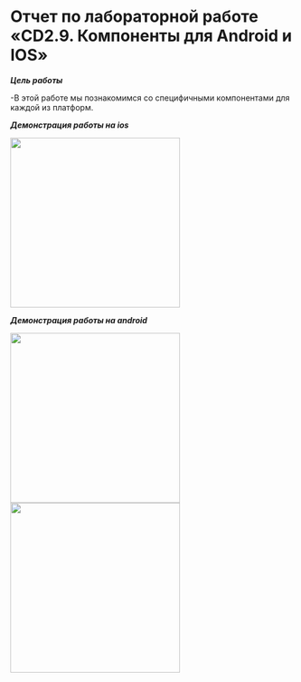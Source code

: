 # Отчет по лабораторной работе «CD2.9. Компоненты для Android и IOS»

***Цель работы***

-В этой работе мы познакомимся со специфичными компонентами для каждой из платформ. 

***Демонстрация работы на ios***

<img src="https://user-images.githubusercontent.com/90133237/170530703-d4df8b70-3290-451b-8a8a-9dad56137fc8.gif" width="300" />

***Демонстрация работы на android***

<img src="https://user-images.githubusercontent.com/90133237/170537035-aaffdfe6-7f19-490c-8970-c46f57208186.png" width="300" />

<img src="https://user-images.githubusercontent.com/90133237/170537125-8704beac-8efa-494e-9fdf-177104f15053.png" width="300" />


